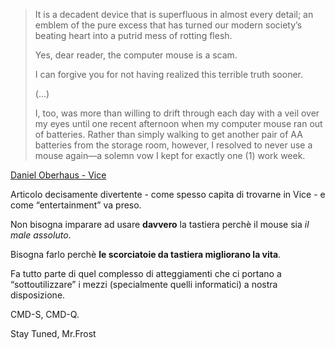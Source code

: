 > It is a decadent device that is superfluous in almost every detail; an emblem of the pure excess that has turned our modern society’s beating heart into a putrid mess of rotting flesh. 
> 
> Yes, dear reader, the computer mouse is a scam.
> 
> I can forgive you for not having realized this terrible truth sooner.
> 
> (...)
> 
> I, too, was more than willing to drift through each day with a veil over my eyes until one recent afternoon when my computer mouse ran out of batteries. Rather than simply walking to get another pair of AA batteries from the storage room, however, I resolved to never use a mouse again—a solemn vow I kept for exactly one (1) work week.

[Daniel Oberhaus - Vice]( https://www.vice.com/en_us/article/d3m8ga/i-stopped-using-a-computer-mouse-for-a-week?utm_campaign=sharebutton )

Articolo decisamente divertente - come spesso capita di trovarne in Vice - e come “entertainment” va preso.

Non bisogna imparare ad usare **davvero** la tastiera perchè il mouse sia *il male assoluto*.

Bisogna farlo perchè **le scorciatoie da tastiera migliorano la vita**.

Fa tutto parte di quel complesso di atteggiamenti che ci portano a “sottoutilizzare” i mezzi (specialmente quelli informatici) a nostra disposizione.

CMD-S, CMD-Q.

Stay Tuned, Mr.Frost

 